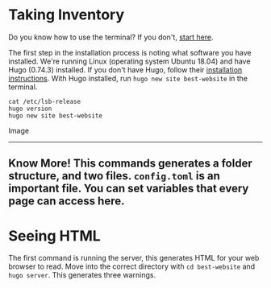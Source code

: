 # Taking Inventory

Do you know how to use the terminal?  If you don't, [start here](https://www.learnenough.com/command-line-tutorial/basics).

The first step in the installation process is noting what software you have installed. We're running Linux (operating system Ubuntu 18.04) and have Hugo (0.74.3) installed. If you don't have Hugo, follow their [installation instructions](https://gohugo.io/getting-started/installing). With Hugo installed, run `hugo new site best-website` in the terminal.

````
cat /etc/lsb-release
hugo version
hugo new site best-website
````
Image

---
Know More!
This commands generates a folder structure, and two files. `config.toml` is an important file. You can set variables that every page can access here.
---

# Seeing HTML

The first command is running the server, this generates HTML for your web browser to read. Move into the correct directory with `cd best-website` and `hugo server`.  This generates three warnings. 
